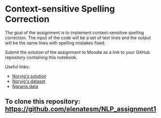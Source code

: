 # Context-sensitive Spelling Correction

The goal of the assignment is to implement context-sensitive spelling correction. The input of the code will be a set of text lines and the output will be the same lines with spelling mistakes fixed.

Submit the solution of the assignment to Moodle as a link to your GitHub repository containing this notebook.

Useful links:
- [Norvig's solution](https://norvig.com/spell-correct.html)
- [Norvig's dataset](https://norvig.com/big.txt)
- [Ngrams data](https://www.ngrams.info/download_coca.asp)

## To clone this repository: https://github.com/elenatesm/NLP_assignment1
